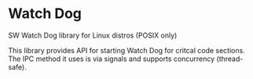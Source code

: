 # Watch Dog
SW Watch Dog library for Linux distros (POSIX only)

This library provides API for starting Watch Dog for critcal code sections.
The IPC method it uses is via signals and supports concurrency (thread-safe).
